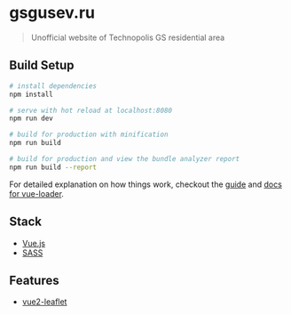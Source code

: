 # gsgusev.ru

> Unofficial website of Technopolis GS residential area

## Build Setup

``` bash
# install dependencies
npm install

# serve with hot reload at localhost:8080
npm run dev

# build for production with minification
npm run build

# build for production and view the bundle analyzer report
npm run build --report
```

For detailed explanation on how things work, checkout the [guide](http://vuejs-templates.github.io/webpack/) and [docs for vue-loader](http://vuejs.github.io/vue-loader).

## Stack

* [Vue.js](https://vuejs.org/)
* [SASS](http://sass-lang.com/)

## Features

* [vue2-leaflet](https://www.npmjs.com/package/vue2-leaflet)


